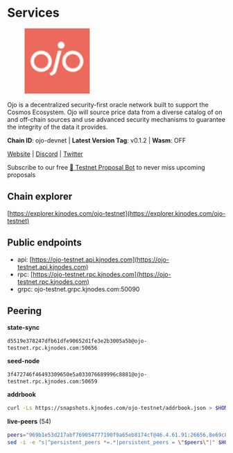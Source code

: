# Services

<figure><img src="https://raw.githubusercontent.com/kj89/cosmos-images/main/logos/ojo.png" width="150" alt=""><figcaption></figcaption></figure>

Ojo is a decentralized security-first oracle network built  to support the Cosmos Ecosystem. Ojo will source price data  from a diverse catalog of on and off-chain sources and use  advanced security mechanisms to guarantee the integrity of the data it provides.

**Chain ID**: ojo-devnet | **Latest Version Tag**: v0.1.2 | **Wasm**: OFF

[Website](https://ojo.network) | [Discord](https://discord.gg/fd8Yrex8nC) | [Twitter](https://twitter.com/ojo_network)



Subscribe to our free [🤖 Testnet Proposal Bot](https://t.me/kjnodes_testnet_proposal_bot) to never miss upcoming proposals


## Chain explorer
[https://explorer.kjnodes.com/ojo-testnet](https://explorer.kjnodes.com/ojo-testnet)

## Public endpoints

* api: [https://ojo-testnet.api.kjnodes.com](https://ojo-testnet.api.kjnodes.com)
* rpc: [https://ojo-testnet.rpc.kjnodes.com](https://ojo-testnet.rpc.kjnodes.com)
* grpc: ojo-testnet.grpc.kjnodes.com:50090

## Peering

**state-sync**

```text
d5519e378247dfb61dfe90652d1fe3e2b3005a5b@ojo-testnet.rpc.kjnodes.com:50656
```

**seed-node**

```text
3f472746f46493309650e5a033076689996c8881@ojo-testnet.rpc.kjnodes.com:50659
```

**addrbook**
```bash
curl -Ls https://snapshots.kjnodes.com/ojo-testnet/addrbook.json > $HOME/.ojo/config/addrbook.json
```

**live-peers** (54)
```bash
peers="969b1e53d217abf769054777190f9a65eb8174cf@46.4.61.91:26656,8e69c82fd42041a5eff49bcb94ae65c037aa45a9@65.109.87.88:26156,d5519e378247dfb61dfe90652d1fe3e2b3005a5b@65.109.68.190:50656,23830179727e6e38933e95000cb84ece4112f78c@185.155.97.74:18656,4e38368e64b1951439e7d6ac3387dae9dcfef120@94.130.16.254:60956,5c2a752c9b1952dbed075c56c600c3a79b58c395@95.214.52.139:27226,d5b2ae8815b09a30ab253957f7eca052dde3101d@65.108.9.164:24656,d0973fcf352a68fda91624f05b7d90e171cce032@65.109.28.226:05656,d9df87e2e26db62ef4014ce6e8705ee11bda304f@176.124.220.21:4669,5acc5ccc09dc10f5bc12c4ba4468a03c3df9d1ea@65.108.8.28:61356,b6c75d1fbdc9c39daaaf52a4c0937b9f06975808@167.235.198.193:46656,e052b7c899bae41f6d89f70f81de50e28b72a7bf@38.242.237.100:26656,a654bbc2b27134da4eb1fcc08f07a2c9ea0deec7@51.79.77.103:12656,2c40b0aedc41b7c1b20c7c243dd5edd698428c41@138.201.85.176:26696,315f12823e9d2b886bfcb5d956ad65acb1a38393@176.9.121.109:41756,20d9bb13b09c054c30f1b48fbd276aa255af5a34@65.108.238.147:37656,f4663c5df8ee2e2b6e1cc6a9d7ad09687a27e08c@68.183.32.158:26656,c2ed1269cd275202e4d69fdb64e194e59b20f573@185.245.182.152:40656,b6b4a4c720c4b4a191f0c5583cc298b545c330df@65.109.28.219:21656,3c6384ae2a167912a5ace2f5f8e38afc559715f0@75.119.156.88:26656,577606f2072f97a5107bead5b2321302092c1f7d@194.5.152.12:26656,ae3621c022cddc8c05d7640c14147d257746fb74@185.215.166.73:26656,34a4c8433adfc4bf0df7c085ce58ed48664fbdc1@85.10.193.246:31656,239caa37cb0f131b01be8151631b649dc700cd97@95.217.200.36:46656,9ea0473b3684dbf1f2cf194f69f746566dab6760@78.46.99.50:22656,0ac9841750afe017b882768b0e29e72b8296d6b0@104.194.8.68:46656,91eba8f362b6c41d324ff26f316ce0b50d22b955@213.136.84.176:10656,f12af93f4f59534a022192408c31fdd1d2f1bb0c@38.242.131.92:26656,dd100ed6f1046f8db6d1d7ad04ed6253f935e9b2@176.118.198.128:26656,cd02674c5dd977ffe9d0baf527589ba125f9f294@167.99.70.247:50656,f474a520009496972515f843cdb835fc7d663779@65.109.23.114:21656,622e5b7bc26be4edc4a9112ed0c5c8b00aa72721@185.246.84.196:26656,371f313df7f79b34d65f026769a3e0c3e77127eb@45.137.67.238:26656,b133dde2713a216a017399920419fcb1e084cdb2@136.243.88.91:7330,7c98bd0ddc55484bef7d54242ab853061fcbacad@87.117.185.66:26656,8036aed2d37890ddf245e7288b4fc724a301d728@65.109.117.23:50656,3147dcfa5c320f31b083a1d1319cbcb010108f9f@65.108.233.220:17656,9fa6a54e5b9207ea53ddd123f7b417e864b5769d@65.108.49.114:26656,d1c5c6bf4641d1800e931af6858275f08c20706d@23.88.5.169:18656,408ee86160af26ee7204d220498e80638f7874f4@161.97.109.47:38656,8fbfa810cb666ddef1c9f4405e933ef49138f35a@65.108.199.120:54656,4bfc6d62d115a2440f9e5dc10c21d302dbdf5c64@34.220.136.165:26656,7416a65de3cc548a537dbb8bdf93dbd83fe401d2@78.107.234.44:26656,7186f24ace7f4f2606f56f750c2684d387dc39ac@65.108.231.124:12656,4ffdad68a6c6302168e0951766ffa1921c9b19a4@199.175.98.136:26656,394430197ba609d954922303b33c22fd2ad1d8dc@210.211.108.12:26656,cd4d7ffdad8bd258cd90c22ec7197c0fdf9f3648@38.242.134.73:27656,0ea23938eaefffe447eb0126d4951e2ac9c45637@45.140.147.252:26656,bab2e24e088af1efc88684a83024fa31baad34e5@185.137.122.106:26656,057e1ebe8aed2c27bcacb0eeb54dee01f3c6eddd@65.108.200.49:8656,3fd91ce7928545f56eb9fbd61ebc355ade39021a@139.99.76.166:50656,f63f353c1e8b47b6fe1cbbda91b5a91673c155b3@89.163.132.156:36656,83c547ae2fb272ccec4ea7cc90376e293d8df112@138.201.203.134:35656,9aa8a73ea9364aa3cf7806d4dd25b6aed88d8152@190.2.136.144:11556"
sed -i -e "s|^persistent_peers *=.*|persistent_peers = \"$peers\"|" $HOME/.ojo/config/config.toml
```
